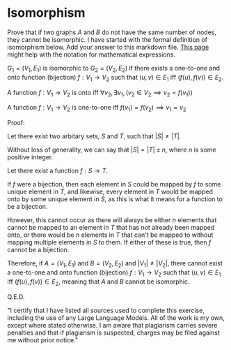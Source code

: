 # Isomorphism

Prove that if two graphs $A$ and $B$ do not have the same number of nodes, they
cannot be isomorphic. I have started with the formal definition of isomorphism
below. Add your answer to this markdown file. [This
page](https://docs.github.com/en/get-started/writing-on-github/working-with-advanced-formatting/writing-mathematical-expressions)
might help with the notation for mathematical expressions.

$G_1=(V_1 , E_1)$ is isomorphic to $G_2 = (V_2, E_2)$ if there exists a
one-to-one and onto function (bijection) $f: V_1 \rightarrow V_2$ such that $(u,v)
\in E_1$ iff $(f(u),f(v)) \in E_2$.

A function $f: V_1 \rightarrow V_2$ is onto iff $\forall v_2, \exists v_1, (v_2 \in V_2 \implies v_2 = f(v_1))$

A function $f: V_1 \rightarrow V_2$ is one-to-one iff $f(v_1) = f(v_2) \implies v_1 = v_2$

Proof:

Let there exist two arbitary sets, $S$ and $T$, such that $|S| \neq |T|$. 

Without loss of generality, we can say that $|S| = |T| \pm n$, where $n$ is 
some positive integer. 

Let there exist a function $f: S \rightarrow T$. 

If $f$ were a bijection, then each element in $S$ could be mapped by $f$ to 
some unique element in $T$, and likewise, every element in $T$ would be mapped 
onto by some unique element in $S$, as this is what it means for a function to 
be a bijection. 

However, this cannot occur as there will always be either $n$ elements that 
cannot be mapped to an element in $T$ that has not already been mapped onto, or 
there would be $n$ elements in $T$ that can't be mapped to without mapping multiple 
elements in $S$ to them. If either of these is true, then $f$ cannot be a bijection. 

Therefore, if $A = (V_1 , E_1)$ and $B = (V_2, E_2)$ and $|V_1| \neq |V_2|$, there 
cannot exist a one-to-one and onto function (bijection) $f: V_1 \rightarrow V_2$ 
such that $(u,v) \in E_1$ iff $(f(u),f(v)) \in E_2$, meaning that $A$ and $B$ 
cannot be isomorphic. 

Q.E.D. 

"I certify that I have listed all sources used to complete this exercise, including the use of any Large Language Models. 
All of the work is my own, except where stated otherwise. I am aware that plagiarism carries severe penalties and that 
if plagiarism is suspected, charges may be filed against me without prior notice."
